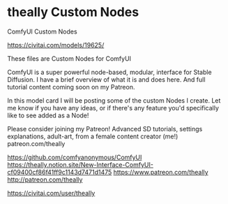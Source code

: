 theally Custom Nodes
========================

ComfyUI Custom Nodes

https://civitai.com/models/19625/

These files are Custom Nodes for ComfyUI

ComfyUI is a super powerful node-based, modular, interface for Stable Diffusion. I have a brief overview of what it is and does here. And full tutorial content coming soon on my Patreon.

In this model card I will be posting some of the custom Nodes I create. Let me know if you have any ideas, or if there's any feature you'd specifically like to see added as a Node!

Please consider joining my Patreon! Advanced SD tutorials, settings explanations, adult-art, from a female content creator (me!) patreon.com/theally

https://github.com/comfyanonymous/ComfyUI
https://theally.notion.site/New-Interface-ComfyUI-cf09400cf86f41ff9c1143d7471d1475
https://www.patreon.com/theally
http://patreon.com/theally





https://civitai.com/user/theally